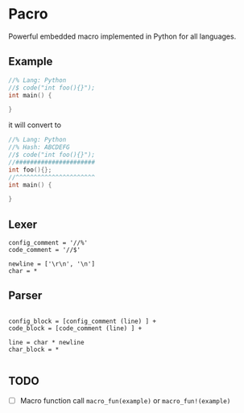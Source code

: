 # Pacro
Powerful embedded macro implemented in Python for all languages.

## Example
```c++
//% Lang: Python
//$ code("int foo(){}");
int main() {

}
```
it will convert to 
```c++
//% Lang: Python
//% Hash: ABCDEFG
//$ code("int foo(){}");
//######################
int foo(){};
//^^^^^^^^^^^^^^^^^^^^^^
int main() {

}
```

## Lexer
```text
config_comment = '//%'
code_comment = '//$'

newline = ['\r\n', '\n']
char = *
```

## Parser
```text

config_block = [config_comment (line) ] +
code_block = [code_comment (line) ] +

line = char * newline
char_block = *


```

## TODO
- [ ] Macro function call `macro_fun(example)` or `macro_fun!(example)`


